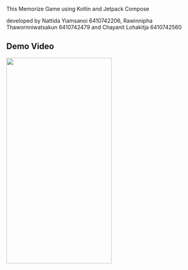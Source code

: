 This Memorize Game using Kotlin and Jetpack Compose 


developed by 
Nattida Yiamsanoi 6410742206,
Rawinnipha Thawornniwatsakun 6410742479 and
Chayanit Lohakitja 6410742560

Demo Video
----------

<a>
  <img src="https://github.com/theeramukt/Memorize/assets/99159087/ef0fc6a2-731d-42fc-a70c-189083dbdad2" width="276" height="537" />
</a>
